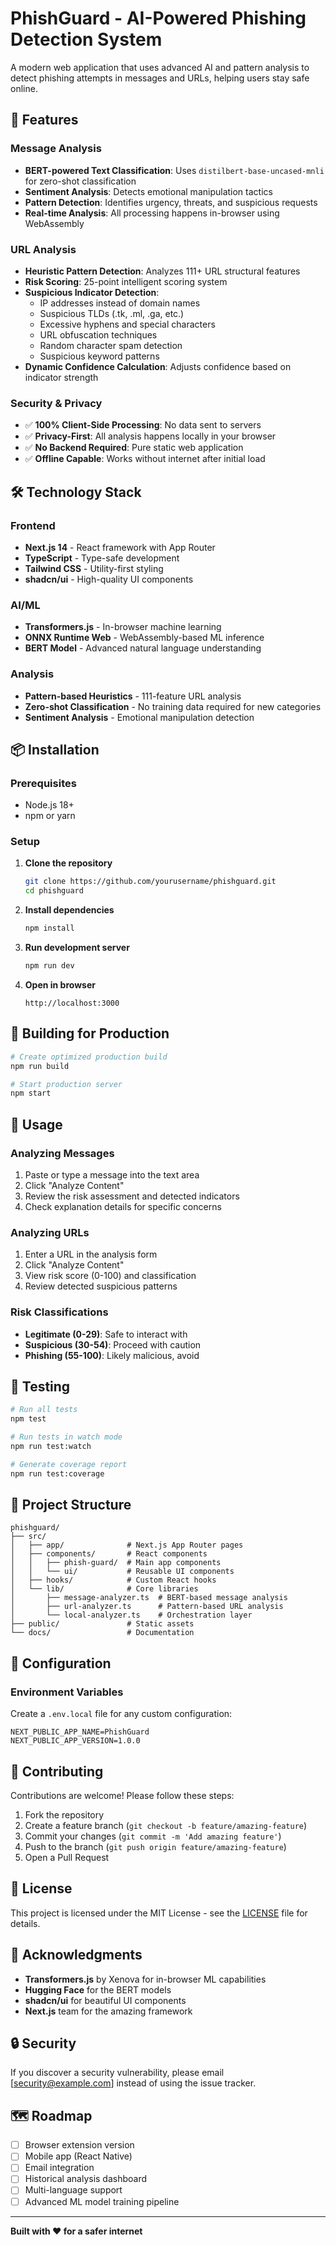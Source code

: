 # PhishGuard - AI-Powered Phishing Detection System

A modern web application that uses advanced AI and pattern analysis to detect phishing attempts in messages and URLs, helping users stay safe online.

## 🚀 Features

### Message Analysis
- **BERT-powered Text Classification**: Uses `distilbert-base-uncased-mnli` for zero-shot classification
- **Sentiment Analysis**: Detects emotional manipulation tactics
- **Pattern Detection**: Identifies urgency, threats, and suspicious requests
- **Real-time Analysis**: All processing happens in-browser using WebAssembly

### URL Analysis
- **Heuristic Pattern Detection**: Analyzes 111+ URL structural features
- **Risk Scoring**: 25-point intelligent scoring system
- **Suspicious Indicator Detection**:
  - IP addresses instead of domain names
  - Suspicious TLDs (.tk, .ml, .ga, etc.)
  - Excessive hyphens and special characters
  - URL obfuscation techniques
  - Random character spam detection
  - Suspicious keyword patterns
- **Dynamic Confidence Calculation**: Adjusts confidence based on indicator strength

### Security & Privacy
- ✅ **100% Client-Side Processing**: No data sent to servers
- ✅ **Privacy-First**: All analysis happens locally in your browser
- ✅ **No Backend Required**: Pure static web application
- ✅ **Offline Capable**: Works without internet after initial load

## 🛠️ Technology Stack

### Frontend
- **Next.js 14** - React framework with App Router
- **TypeScript** - Type-safe development
- **Tailwind CSS** - Utility-first styling
- **shadcn/ui** - High-quality UI components

### AI/ML
- **Transformers.js** - In-browser machine learning
- **ONNX Runtime Web** - WebAssembly-based ML inference
- **BERT Model** - Advanced natural language understanding

### Analysis
- **Pattern-based Heuristics** - 111-feature URL analysis
- **Zero-shot Classification** - No training data required for new categories
- **Sentiment Analysis** - Emotional manipulation detection

## 📦 Installation

### Prerequisites
- Node.js 18+ 
- npm or yarn

### Setup

1. **Clone the repository**
   ```bash
   git clone https://github.com/yourusername/phishguard.git
   cd phishguard
   ```

2. **Install dependencies**
   ```bash
   npm install
   ```

3. **Run development server**
   ```bash
   npm run dev
   ```

4. **Open in browser**
   ```
   http://localhost:3000
   ```

## 🚀 Building for Production

```bash
# Create optimized production build
npm run build

# Start production server
npm start
```

## 📖 Usage

### Analyzing Messages
1. Paste or type a message into the text area
2. Click "Analyze Content"
3. Review the risk assessment and detected indicators
4. Check explanation details for specific concerns

### Analyzing URLs
1. Enter a URL in the analysis form
2. Click "Analyze Content"
3. View risk score (0-100) and classification
4. Review detected suspicious patterns

### Risk Classifications
- **Legitimate (0-29)**: Safe to interact with
- **Suspicious (30-54)**: Proceed with caution
- **Phishing (55-100)**: Likely malicious, avoid

## 🧪 Testing

```bash
# Run all tests
npm test

# Run tests in watch mode
npm run test:watch

# Generate coverage report
npm run test:coverage
```

## 📁 Project Structure

```
phishguard/
├── src/
│   ├── app/              # Next.js App Router pages
│   ├── components/       # React components
│   │   ├── phish-guard/  # Main app components
│   │   └── ui/           # Reusable UI components
│   ├── hooks/            # Custom React hooks
│   └── lib/              # Core libraries
│       ├── message-analyzer.ts  # BERT-based message analysis
│       ├── url-analyzer.ts      # Pattern-based URL analysis
│       └── local-analyzer.ts    # Orchestration layer
├── public/               # Static assets
└── docs/                 # Documentation
```

## 🔧 Configuration

### Environment Variables
Create a `.env.local` file for any custom configuration:

```env
NEXT_PUBLIC_APP_NAME=PhishGuard
NEXT_PUBLIC_APP_VERSION=1.0.0
```

## 🤝 Contributing

Contributions are welcome! Please follow these steps:

1. Fork the repository
2. Create a feature branch (`git checkout -b feature/amazing-feature`)
3. Commit your changes (`git commit -m 'Add amazing feature'`)
4. Push to the branch (`git push origin feature/amazing-feature`)
5. Open a Pull Request

## 📄 License

This project is licensed under the MIT License - see the [LICENSE](LICENSE) file for details.

## 🙏 Acknowledgments

- **Transformers.js** by Xenova for in-browser ML capabilities
- **Hugging Face** for the BERT models
- **shadcn/ui** for beautiful UI components
- **Next.js** team for the amazing framework


## 🔒 Security

If you discover a security vulnerability, please email [security@example.com] instead of using the issue tracker.

## 🗺️ Roadmap

- [ ] Browser extension version
- [ ] Mobile app (React Native)
- [ ] Email integration
- [ ] Historical analysis dashboard
- [ ] Multi-language support
- [ ] Advanced ML model training pipeline

---

**Built with ❤️ for a safer internet**

